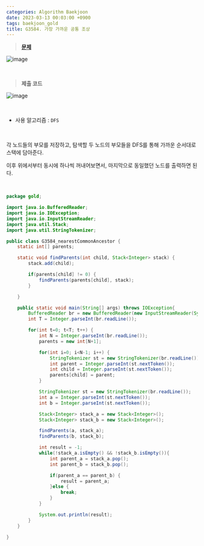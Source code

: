 ```yaml
---
categories: Algorithm Baekjoon
date: 2023-03-13 00:03:00 +0900
tags: baekjoon_gold
title: G3584. 가장 가까운 공통 조상
---
```


> **[문제](https://www.acmicpc.net/problem/3584)**

![image](https://user-images.githubusercontent.com/80896077/229778591-d2f4a442-4439-4e0a-b68a-1829b9e6a2ef.png)

<br>

> **제출 코드**

![image](https://user-images.githubusercontent.com/80896077/229778619-33fa553a-d5e3-4341-a414-09fa5fb83985.png)

<br>

- 사용 알고리즘 : `DFS`

<br>

각 노드들의 부모를 저장하고, 탐색할 두 노드의 부모들을 DFS를 통해 가까운 순서대로 스택에 담아준다.

이후 위에서부터 동시에 하나씩 꺼내어보면서, 마지막으로 동일했던 노드를 출력하면 된다.

<br>

```java
package gold;

import java.io.BufferedReader;
import java.io.IOException;
import java.io.InputStreamReader;
import java.util.Stack;
import java.util.StringTokenizer;

public class G3584_nearestCommonAncestor {
	static int[] parents;

	static void findParents(int child, Stack<Integer> stack) {
		stack.add(child);

		if(parents[child] != 0) {
			findParents(parents[child], stack);
		}

	}

	public static void main(String[] args) throws IOException{
		BufferedReader br = new BufferedReader(new InputStreamReader(System.in));
		int T = Integer.parseInt(br.readLine());

		for(int t=0; t<T; t++) {
			int N = Integer.parseInt(br.readLine());
			parents = new int[N+1];

			for(int i=0; i<N-1; i++) {
				StringTokenizer st = new StringTokenizer(br.readLine());
				int parent = Integer.parseInt(st.nextToken());
				int child = Integer.parseInt(st.nextToken());
				parents[child] = parent;
			}

			StringTokenizer st = new StringTokenizer(br.readLine());
			int a = Integer.parseInt(st.nextToken());
			int b = Integer.parseInt(st.nextToken());

			Stack<Integer> stack_a = new Stack<Integer>();
			Stack<Integer> stack_b = new Stack<Integer>();

			findParents(a, stack_a);
			findParents(b, stack_b);

			int result = -1;
			while(!stack_a.isEmpty() && !stack_b.isEmpty()){
				int parent_a = stack_a.pop();
				int parent_b = stack_b.pop();

				if(parent_a == parent_b) {
					result = parent_a;
				}else {
					break;
				}
			}

			System.out.println(result);
		}
	}

}
```
